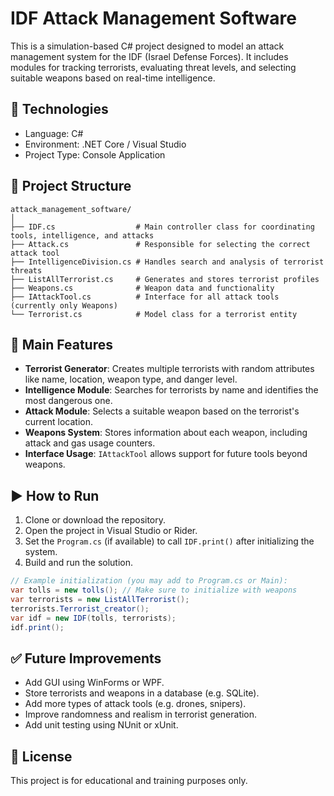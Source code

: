 # IDF Attack Management Software

This is a simulation-based C# project designed to model an attack management system for the IDF (Israel Defense Forces). It includes modules for tracking terrorists, evaluating threat levels, and selecting suitable weapons based on real-time intelligence.

## 🔧 Technologies

- Language: C#
- Environment: .NET Core / Visual Studio
- Project Type: Console Application

## 📁 Project Structure

```
attack_management_software/
│
├── IDF.cs                  # Main controller class for coordinating tools, intelligence, and attacks
├── Attack.cs               # Responsible for selecting the correct attack tool
├── IntelligenceDivision.cs # Handles search and analysis of terrorist threats
├── ListAllTerrorist.cs     # Generates and stores terrorist profiles
├── Weapons.cs              # Weapon data and functionality
├── IAttackTool.cs          # Interface for all attack tools (currently only Weapons)
└── Terrorist.cs            # Model class for a terrorist entity
```

## 🧠 Main Features

- **Terrorist Generator**: Creates multiple terrorists with random attributes like name, location, weapon type, and danger level.
- **Intelligence Module**: Searches for terrorists by name and identifies the most dangerous one.
- **Attack Module**: Selects a suitable weapon based on the terrorist's current location.
- **Weapons System**: Stores information about each weapon, including attack and gas usage counters.
- **Interface Usage**: `IAttackTool` allows support for future tools beyond weapons.

## ▶️ How to Run

1. Clone or download the repository.
2. Open the project in Visual Studio or Rider.
3. Set the `Program.cs` (if available) to call `IDF.print()` after initializing the system.
4. Build and run the solution.

```csharp
// Example initialization (you may add to Program.cs or Main):
var tolls = new tolls(); // Make sure to initialize with weapons
var terrorists = new ListAllTerrorist();
terrorists.Terrorist_creator();
var idf = new IDF(tolls, terrorists);
idf.print();
```

## ✅ Future Improvements

- Add GUI using WinForms or WPF.
- Store terrorists and weapons in a database (e.g. SQLite).
- Add more types of attack tools (e.g. drones, snipers).
- Improve randomness and realism in terrorist generation.
- Add unit testing using NUnit or xUnit.

## 📜 License

This project is for educational and training purposes only.